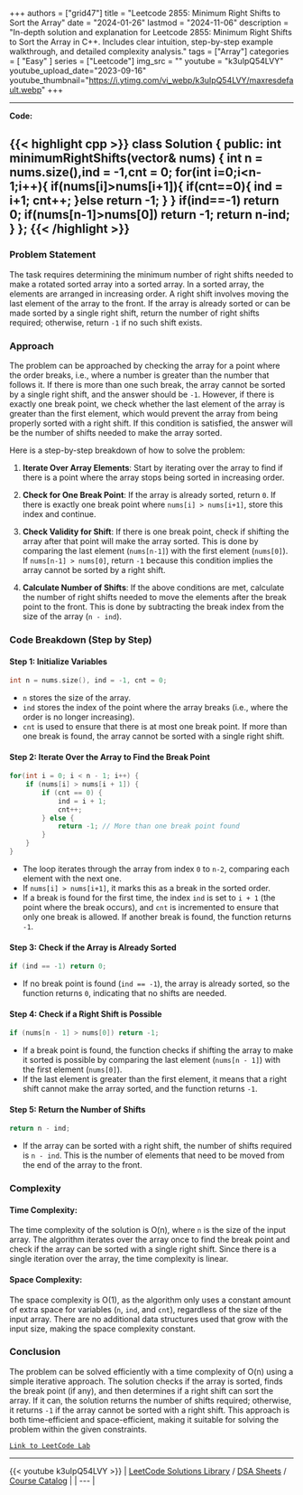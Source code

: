 
+++
authors = ["grid47"]
title = "Leetcode 2855: Minimum Right Shifts to Sort the Array"
date = "2024-01-26"
lastmod = "2024-11-06"
description = "In-depth solution and explanation for Leetcode 2855: Minimum Right Shifts to Sort the Array in C++. Includes clear intuition, step-by-step example walkthrough, and detailed complexity analysis."
tags = ["Array"]
categories = [
    "Easy"
]
series = ["Leetcode"]
img_src = ""
youtube = "k3uIpQ54LVY"
youtube_upload_date="2023-09-16"
youtube_thumbnail="https://i.ytimg.com/vi_webp/k3uIpQ54LVY/maxresdefault.webp"
+++



---
**Code:**

{{< highlight cpp >}}
class Solution {
public:
    int minimumRightShifts(vector<int>& nums) {
        int  n = nums.size(),ind = -1,cnt = 0;
        for(int i=0;i<n-1;i++){
            if(nums[i]>nums[i+1]){
                if(cnt==0){
                ind = i+1;
                cnt++;
                }else return -1;
            }
        }
        if(ind==-1) return 0;
        if(nums[n-1]>nums[0]) return -1;
        return n-ind;
    }
};
{{< /highlight >}}
---

### Problem Statement

The task requires determining the minimum number of right shifts needed to make a rotated sorted array into a sorted array. In a sorted array, the elements are arranged in increasing order. A right shift involves moving the last element of the array to the front. If the array is already sorted or can be made sorted by a single right shift, return the number of right shifts required; otherwise, return `-1` if no such shift exists.

### Approach

The problem can be approached by checking the array for a point where the order breaks, i.e., where a number is greater than the number that follows it. If there is more than one such break, the array cannot be sorted by a single right shift, and the answer should be `-1`. However, if there is exactly one break point, we check whether the last element of the array is greater than the first element, which would prevent the array from being properly sorted with a right shift. If this condition is satisfied, the answer will be the number of shifts needed to make the array sorted.

Here is a step-by-step breakdown of how to solve the problem:

1. **Iterate Over Array Elements**: Start by iterating over the array to find if there is a point where the array stops being sorted in increasing order. 
   
2. **Check for One Break Point**: If the array is already sorted, return `0`. If there is exactly one break point where `nums[i] > nums[i+1]`, store this index and continue.

3. **Check Validity for Shift**: If there is one break point, check if shifting the array after that point will make the array sorted. This is done by comparing the last element (`nums[n-1]`) with the first element (`nums[0]`). If `nums[n-1] > nums[0]`, return `-1` because this condition implies the array cannot be sorted by a right shift.

4. **Calculate Number of Shifts**: If the above conditions are met, calculate the number of right shifts needed to move the elements after the break point to the front. This is done by subtracting the break index from the size of the array (`n - ind`).

### Code Breakdown (Step by Step)

#### Step 1: Initialize Variables
```cpp
int n = nums.size(), ind = -1, cnt = 0;
```
- `n` stores the size of the array.
- `ind` stores the index of the point where the array breaks (i.e., where the order is no longer increasing).
- `cnt` is used to ensure that there is at most one break point. If more than one break is found, the array cannot be sorted with a single right shift.

#### Step 2: Iterate Over the Array to Find the Break Point
```cpp
for(int i = 0; i < n - 1; i++) {
    if (nums[i] > nums[i + 1]) {
        if (cnt == 0) {
            ind = i + 1;
            cnt++;
        } else {
            return -1; // More than one break point found
        }
    }
}
```
- The loop iterates through the array from index `0` to `n-2`, comparing each element with the next one.
- If `nums[i] > nums[i+1]`, it marks this as a break in the sorted order.
- If a break is found for the first time, the index `ind` is set to `i + 1` (the point where the break occurs), and `cnt` is incremented to ensure that only one break is allowed. If another break is found, the function returns `-1`.

#### Step 3: Check if the Array is Already Sorted
```cpp
if (ind == -1) return 0;
```
- If no break point is found (`ind == -1`), the array is already sorted, so the function returns `0`, indicating that no shifts are needed.

#### Step 4: Check if a Right Shift is Possible
```cpp
if (nums[n - 1] > nums[0]) return -1;
```
- If a break point is found, the function checks if shifting the array to make it sorted is possible by comparing the last element (`nums[n - 1]`) with the first element (`nums[0]`).
- If the last element is greater than the first element, it means that a right shift cannot make the array sorted, and the function returns `-1`.

#### Step 5: Return the Number of Shifts
```cpp
return n - ind;
```
- If the array can be sorted with a right shift, the number of shifts required is `n - ind`. This is the number of elements that need to be moved from the end of the array to the front.

### Complexity

#### Time Complexity:
The time complexity of the solution is O(n), where `n` is the size of the input array. The algorithm iterates over the array once to find the break point and check if the array can be sorted with a single right shift. Since there is a single iteration over the array, the time complexity is linear.

#### Space Complexity:
The space complexity is O(1), as the algorithm only uses a constant amount of extra space for variables (`n`, `ind`, and `cnt`), regardless of the size of the input array. There are no additional data structures used that grow with the input size, making the space complexity constant.

### Conclusion

The problem can be solved efficiently with a time complexity of O(n) using a simple iterative approach. The solution checks if the array is sorted, finds the break point (if any), and then determines if a right shift can sort the array. If it can, the solution returns the number of shifts required; otherwise, it returns `-1` if the array cannot be sorted with a right shift. This approach is both time-efficient and space-efficient, making it suitable for solving the problem within the given constraints.

[`Link to LeetCode Lab`](https://leetcode.com/problems/minimum-right-shifts-to-sort-the-array/description/)

---
{{< youtube k3uIpQ54LVY >}}
| [LeetCode Solutions Library](https://grid47.xyz/leetcode/) / [DSA Sheets](https://grid47.xyz/sheets/) / [Course Catalog](https://grid47.xyz/courses/) |
| --- |
